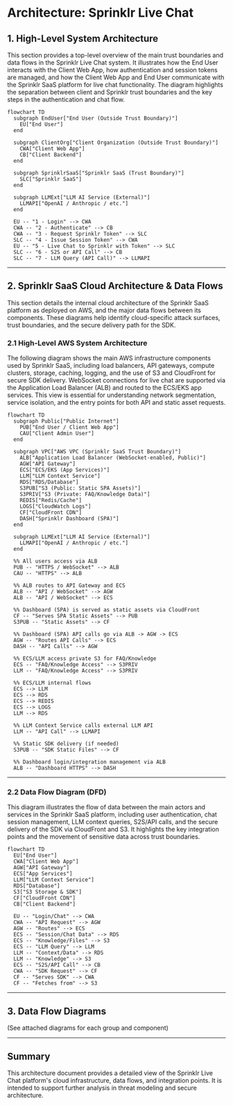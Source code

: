 # Architecture: Sprinklr Live Chat

## 1. High-Level System Architecture

This section provides a top-level overview of the main trust boundaries and data flows in the Sprinklr Live Chat system. It illustrates how the End User interacts with the Client Web App, how authentication and session tokens are managed, and how the Client Web App and End User communicate with the Sprinklr SaaS platform for live chat functionality. The diagram highlights the separation between client and Sprinklr trust boundaries and the key steps in the authentication and chat flow.

```mermaid
flowchart TD
  subgraph EndUser["End User (Outside Trust Boundary)"]
    EU["End User"]
  end

  subgraph ClientOrg["Client Organization (Outside Trust Boundary)"]
    CWA["Client Web App"]
    CB["Client Backend"]
  end

  subgraph SprinklrSaaS["Sprinklr SaaS (Trust Boundary)"]
    SLC["Sprinklr SaaS"]
  end

  subgraph LLMExt["LLM AI Service (External)"]
    LLMAPI["OpenAI / Anthropic / etc."]
  end

  EU -- "1 - Login" --> CWA
  CWA -- "2 - Authenticate" --> CB
  CWA -- "3 - Request Sprinklr Token" --> SLC
  SLC -- "4 - Issue Session Token" --> CWA
  EU -- "5 - Live Chat to Sprinklr with Token" --> SLC
  SLC -- "6 - S2S or API Call" --> CB
  SLC -- "7 - LLM Query (API Call)" --> LLMAPI
```

---

## 2. Sprinklr SaaS Cloud Architecture & Data Flows

This section details the internal cloud architecture of the Sprinklr SaaS platform as deployed on AWS, and the major data flows between its components. These diagrams help identify cloud-specific attack surfaces, trust boundaries, and the secure delivery path for the SDK.

### 2.1 High-Level AWS System Architecture

The following diagram shows the main AWS infrastructure components used by Sprinklr SaaS, including load balancers, API gateways, compute clusters, storage, caching, logging, and the use of S3 and CloudFront for secure SDK delivery. WebSocket connections for live chat are supported via the Application Load Balancer (ALB) and routed to the ECS/EKS app services. This view is essential for understanding network segmentation, service isolation, and the entry points for both API and static asset requests.

```mermaid
flowchart TD
  subgraph Public["Public Internet"]
    PUB["End User / Client Web App"]
    CAU["Client Admin User"]
  end

  subgraph VPC["AWS VPC (Sprinklr SaaS Trust Boundary)"]
    ALB["Application Load Balancer (WebSocket-enabled, Public)"]
    AGW["API Gateway"]
    ECS["ECS/EKS (App Services)"]
    LLM["LLM Context Service"]
    RDS["RDS/Database"]
    S3PUB["S3 (Public: Static SPA Assets)"]
    S3PRIV["S3 (Private: FAQ/Knowledge Data)"]
    REDIS["Redis/Cache"]
    LOGS["CloudWatch Logs"]
    CF["CloudFront CDN"]
    DASH["Sprinklr Dashboard (SPA)"]
  end

  subgraph LLMExt["LLM AI Service (External)"]
    LLMAPI["OpenAI / Anthropic / etc."]
  end

  %% All users access via ALB
  PUB -- "HTTPS / WebSocket" --> ALB
  CAU -- "HTTPS" --> ALB

  %% ALB routes to API Gateway and ECS
  ALB -- "API / WebSocket" --> AGW
  ALB -- "API / WebSocket" --> ECS

  %% Dashboard (SPA) is served as static assets via CloudFront
  CF -- "Serves SPA Static Assets" --> PUB
  S3PUB -- "Static Assets" --> CF

  %% Dashboard (SPA) API calls go via ALB -> AGW -> ECS
  AGW -- "Routes API Calls" --> ECS
  DASH -- "API Calls" --> AGW

  %% ECS/LLM access private S3 for FAQ/Knowledge
  ECS -- "FAQ/Knowledge Access" --> S3PRIV
  LLM -- "FAQ/Knowledge Access" --> S3PRIV

  %% ECS/LLM internal flows
  ECS --> LLM
  ECS --> RDS
  ECS --> REDIS
  ECS --> LOGS
  LLM --> RDS

  %% LLM Context Service calls external LLM API
  LLM -- "API Call" --> LLMAPI

  %% Static SDK delivery (if needed)
  S3PUB -- "SDK Static Files" --> CF

  %% Dashboard login/integration management via ALB
  ALB -- "Dashboard HTTPS" --> DASH
```

---

### 2.2 Data Flow Diagram (DFD)

This diagram illustrates the flow of data between the main actors and services in the Sprinklr SaaS platform, including user authentication, chat session management, LLM context queries, S2S/API calls, and the secure delivery of the SDK via CloudFront and S3. It highlights the key integration points and the movement of sensitive data across trust boundaries.

```mermaid
flowchart TD
  EU["End User"]
  CWA["Client Web App"]
  AGW["API Gateway"]
  ECS["App Services"]
  LLM["LLM Context Service"]
  RDS["Database"]
  S3["S3 Storage & SDK"]
  CF["CloudFront CDN"]
  CB["Client Backend"]

  EU -- "Login/Chat" --> CWA
  CWA -- "API Request" --> AGW
  AGW -- "Routes" --> ECS
  ECS -- "Session/Chat Data" --> RDS
  ECS -- "Knowledge/Files" --> S3
  ECS -- "LLM Query" --> LLM
  LLM -- "Context/Data" --> RDS
  LLM -- "Knowledge" --> S3
  ECS -- "S2S/API Call" --> CB
  CWA -- "SDK Request" --> CF
  CF -- "Serves SDK" --> CWA
  CF -- "Fetches from" --> S3
```

---

## 3. Data Flow Diagrams

(See attached diagrams for each group and component)

---

## Summary

This architecture document provides a detailed view of the Sprinklr Live Chat platform's cloud infrastructure, data flows, and integration points. It is intended to support further analysis in threat modeling and secure architecture.
